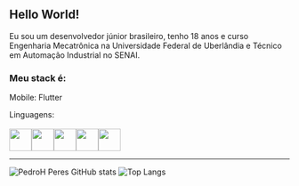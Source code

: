 ## Hello World!

<link rel="stylesheet" href="https://cdn.jsdelivr.net/gh/devicons/devicon@v2.15.1/devicon.min.css">
          
 Eu sou um desenvolvedor júnior brasileiro, tenho 18 anos e curso Engenharia Mecatrônica na Universidade Federal de Uberlândia e Técnico em Automação Industrial no SENAI.
 
### Meu stack é:
 Mobile: Flutter
 
Linguagens: 
<br></br>
<img src="https://cdn.jsdelivr.net/gh/devicons/devicon/icons/python/python-original.svg" width=40 height=40/><img src="https://cdn.jsdelivr.net/gh/devicons/devicon/icons/dart/dart-original.svg" width=40 height=40/><img src="https://cdn.jsdelivr.net/gh/devicons/devicon/icons/android/android-original.svg" width=40 height=40/><img src="https://cdn.jsdelivr.net/gh/devicons/devicon/icons/arduino/arduino-original-wordmark.svg" width=40 height=40/><img src="https://cdn.jsdelivr.net/gh/devicons/devicon/icons/cplusplus/cplusplus-original.svg" width=40 height=40/>
          
          

<hr>

![PedroH Peres GitHub stats](https://github-readme-stats.vercel.app/api?username=PedroH-Peres&theme=radical)
![Top Langs](https://github-readme-stats.vercel.app/api/top-langs/?username=PedroH-Peres&theme=radical)

          
          
          

          
          
 
<!--![willianrod's wakatime stats](https://github-readme-stats.vercel.app/api/wakatime?username=PedroH-Peres)-->

